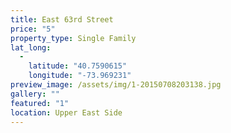 ```yaml
---
title: East 63rd Street
price: "5"
property_type: Single Family
lat_long:
  - 
    latitude: "40.7590615"
    longitude: "-73.969231"
preview_image: /assets/img/1-20150708203138.jpg
gallery: ""
featured: "1"
location: Upper East Side
---
```

